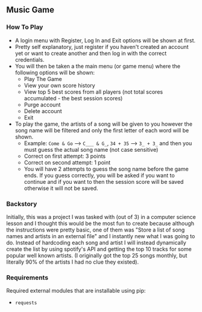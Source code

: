 ## Music Game

### How To Play
- A login menu with Register, Log In and Exit options will be shown at first. 
- Pretty self explanatory, just register if you haven't created an account yet or want to create another and then log in with the correct credentials. 
- You will then be taken a the main menu (or game menu) where the following options will be shown:
  - Play The Game
  - View your own score history
  - View top 5 best scores from all players (not total scores accumulated - the best session scores)
  - Purge account
  - Delete account
  - Exit
- To play the game, the artists of a song will be given to you however the song name will be filtered and only the first letter of each word will be shown.
  - Example: `Come & Go` --> `C___ & G_`, `34 + 35` --> `3_ + 3_` and then you must guess the actual song name (not case sensitive)
  - Correct on first attempt: 3 points
  - Correct on second attempt: 1 point
  - You will have 2 attempts to guess the song name before the game ends. If you guess correctly, you will be asked if you want to continue and if you want to then the session score will be saved otherwise it will not be saved.

### Backstory
Initially, this was a project I was tasked with (out of 3) in a computer science lesson and I thought this would be the most fun to create because although the instructions were pretty basic, one of them was "Store a list of song names and artists in an external file" and I instantly new what I was going to do. Instead of hardcoding each song and artist I will instead dynamically create the list by using spotify's API and getting the top 10 tracks for some popular well known artists. (I originally got the top 25 songs monthly, but literally 90% of the artists I had no clue they existed).

### Requirements
Required external modules that are installable using pip:
- `requests`
